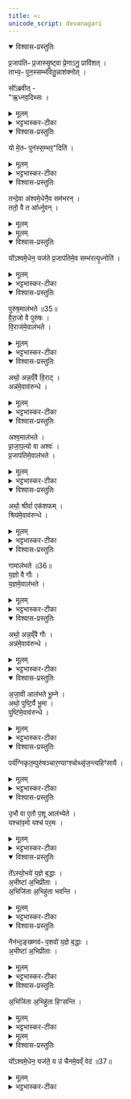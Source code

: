 ```yaml
---
title: ०८
unicode_script: devanagari
---
```


<details open><summary>विश्वास-प्रस्तुतिः</summary>

प्र॒जाप॑तिᳶ प्र॒जास्सृ॒ष्ट्वा प्रे॒णाऽनु॒ प्रावि॑शत् ।  
ताभ्य॒ᳶ पुन॒स्सम्भ॑वितु॒न्नाश॑क्नोत् ।  

सो᳚ऽब्रवीत् -  
"ऋ॒ध्नव॒दिथ्सः ।  
</details>

<details><summary>मूलम्</summary>

प्र॒जाप॑तिᳶ प्र॒जास्सृ॒ष्ट्वा प्रे॒णाऽनु॒ प्रावि॑शत् ।  
ताभ्य॒ᳶ पुन॒स्सम्भ॑वितु॒न्नाश॑क्नोत् ।  

सो᳚ऽब्रवीत् -  
"ऋ॒ध्नव॒दिथ्सः ।  
</details>

<details><summary>भट्टभास्कर-टीका</summary>

1प्रजापतिः प्रजास्सृष्टेत्यादि ॥ प्रेणा प्रेम्णा । छान्दसो वर्णलोपः । प्रजासु क्षिप्तस्यात्मीयेन रूपेण संहत्यावस्थानं संभवः पृथक्त्वं, तत्कर्तुमशक्तोऽब्रवीत् ऋध्नवदिति ।  
</details>

<details open><summary>विश्वास-प्रस्तुतिः</summary>

यो मे॒तᳶ पुन॑स्स॒म्भर॒"दिति॑ ।  
</details>

<details><summary>मूलम्</summary>

यो मे॒तᳶ पुन॑स्स॒म्भर॒"दिति॑ ।  
</details>

<details><summary>भट्टभास्कर-टीका</summary>

ऋध्नुयादेव सः यो मा इतः प्रजाभ्यः संभरत् संभरेत् । भृञोलेट् । एकत्र संभृतं कुर्यात् ।  
</details>

<details open><summary>विश्वास-प्रस्तुतिः</summary>

तन्दे॒वा अ॑श्वमे॒धेनै॒व सम॑भरन् ।  
ततो॒ वै त आ᳚र्ध्नुवन् ।  
</details>

<details><summary>मूलम्</summary>

तन्दे॒वा अ॑श्वमे॒धेनै॒व सम॑भरन् ।  
ततो॒ वै त आ᳚र्ध्नुवन् ।  
</details>


<details><summary>मूलम्</summary>

यो᳚ऽश्वमे॒धेन॒ यज॑ते ।  
प्र॒जाप॑तिमे॒व सम्भ॑रत्यृ॒ध्नोति॑ ।  
</details>

<details open><summary>विश्वास-प्रस्तुतिः</summary>

यो᳚ऽश्वमे॒धेन॒ यज॑ते प्र॒जाप॑तिमे॒व सम्भ॑रत्यृ॒ध्नोति॑ ।  
</details>

<details><summary>मूलम्</summary>

यो᳚ऽश्वमे॒धेन॒ यज॑ते प्र॒जाप॑तिमे॒व सम्भ॑रत्यृ॒ध्नोति॑ ।  
</details>

<details><summary>भट्टभास्कर-टीका</summary>

तमित्यादि गतम् ॥
</details>

<details open><summary>विश्वास-प्रस्तुतिः</summary>

पुरु॑ष॒माल॑भते ॥35॥  
वै॒रा॒जो वै पुरु॑षः ।  
वि॒राज॑मे॒वाल॑भते ।  
</details>

<details><summary>मूलम्</summary>

पुरु॑ष॒माल॑भते ॥35॥  
वै॒रा॒जो वै पुरु॑षः ।  
वि॒राज॑मे॒वाल॑भते ।  
</details>

<details><summary>भट्टभास्कर-टीका</summary>

2पुरुषमालभत इत्यादि ॥ जातिनिर्देशोऽयं, यदुक्तं 'वैराजी पुरुषी' इति । वैराजः पुरुषः विराजः प्रजापतेः अपत्यत्वात् । तस्मात् विराडेव आलब्धो भवति ।  
</details>

<details open><summary>विश्वास-प्रस्तुतिः</summary>

अथो॒ अन्न॒व्ँवै वि॒राट् ।  
अन्न॑मे॒वाव॑रुन्धे ।  
</details>

<details><summary>मूलम्</summary>

अथो॒ अन्न॒व्ँवै वि॒राट् ।  
अन्न॑मे॒वाव॑रुन्धे ।  
</details>

<details><summary>भट्टभास्कर-टीका</summary>

अपि च विराजोऽन्नत्वात् अन्नं लब्धं भवति ॥
</details>

<details open><summary>विश्वास-प्रस्तुतिः</summary>

अश्व॒माल॑भते ।  
प्रा॒जा॒प॒त्यो वा अश्वः॑ ।  
प्र॒जाप॑तिमे॒वाल॑भते ।  
</details>

<details><summary>मूलम्</summary>

अश्व॒माल॑भते ।  
प्रा॒जा॒प॒त्यो वा अश्वः॑ ।  
प्र॒जाप॑तिमे॒वाल॑भते ।  
</details>

<details><summary>भट्टभास्कर-टीका</summary>

3अश्वमिति ॥ अश्वस्य प्रजापतेरक्षिपरिणामत्वात् प्रजापतिरेवालब्धो भवति ।  
</details>

<details open><summary>विश्वास-प्रस्तुतिः</summary>

अथो॒ श्रीर्वा एक॑शफम् ।  
श्रिय॑मे॒वाव॑रुन्धे ।  
</details>

<details><summary>मूलम्</summary>

अथो॒ श्रीर्वा एक॑शफम् ।  
श्रिय॑मे॒वाव॑रुन्धे ।  
</details>

<details><summary>भट्टभास्कर-टीका</summary>

अपि च - श्रीमत्सम्बन्धित्वेन वा एकशफपशूनां श्रीत्वात् श्रीः आलब्धा भवति । जातिनिर्देशवस्त्वभिप्रायेण नपुंसकत्वम् ॥
</details>

<details open><summary>विश्वास-प्रस्तुतिः</summary>

गामाल॑भते ॥36॥  
य॒ज्ञो वै गौः ।  
य॒ज्ञमे॒वाल॑भते ।  
</details>

<details><summary>मूलम्</summary>

गामाल॑भते ॥36॥  
य॒ज्ञो वै गौः ।  
य॒ज्ञमे॒वाल॑भते ।  
</details>

<details><summary>भट्टभास्कर-टीका</summary>

4गामिति ॥ अभिमतप्रदत्वेन पावनत्वेन वा यज्ञ एव गौः तस्मात् यज्ञ एवालब्धो भवति ।  
</details>

<details open><summary>विश्वास-प्रस्तुतिः</summary>

अथो॒ अन्न॒व्ँवै गौः ।  
अन्न॑मे॒वाव॑रुन्धे ।  
</details>

<details><summary>मूलम्</summary>

अथो॒ अन्न॒व्ँवै गौः ।  
अन्न॑मे॒वाव॑रुन्धे ।  
</details>

<details><summary>भट्टभास्कर-टीका</summary>

अपि च अदनीयानां क्षीरादीनां हेतुत्वात् अन्नमेव गौः तस्मात् अन्नं लब्धं भवति ॥
</details>

<details open><summary>विश्वास-प्रस्तुतिः</summary>

अ॒जा॒वी आल॑भते भू॒म्ने ।  
अथो॒ पुष्टि॒र्वै भू॒मा ।  
पुष्टि॑मे॒वाव॑रुन्धे ।  
</details>

<details><summary>मूलम्</summary>

अ॒जा॒वी आल॑भते भू॒म्ने ।  
अथो॒ पुष्टि॒र्वै भू॒मा ।  
पुष्टि॑मे॒वाव॑रुन्धे ।  
</details>

<details><summary>भट्टभास्कर-टीका</summary>

5अजावी इति ॥ भूमा बहुत्वं वृद्धिः 'बहोर्लोपो भू च बहोः' ॥
</details>

<details open><summary>विश्वास-प्रस्तुतिः</summary>

पर्य॑ग्निकृत॒म्पुरु॑षञ्चार॒ण्याꣳश्चोथ्सृ॑ज॒न्त्यहिꣳ॑सायै ।  
</details>

<details><summary>मूलम्</summary>

पर्य॑ग्निकृत॒म्पुरु॑षञ्चार॒ण्याꣳश्चोथ्सृ॑ज॒न्त्यहिꣳ॑सायै ।  
</details>

<details><summary>भट्टभास्कर-टीका</summary>

पर्यग्निकृतमित्यादि । गतम् ॥
</details>

<details open><summary>विश्वास-प्रस्तुतिः</summary>

उ॒भौ वा ए॒तौ प॒शू आल॑भ्येते ।  
यश्चा॑व॒मो यश्च॑ पर॒मः ।  
</details>

<details><summary>मूलम्</summary>

उ॒भौ वा ए॒तौ प॒शू आल॑भ्येते ।  
यश्चा॑व॒मो यश्च॑ पर॒मः ।  
</details>

<details><summary>भट्टभास्कर-टीका</summary>

6उभौ वा इति ॥ अवमः पुरुषादि परमः विराडादिः
</details>

<details open><summary>विश्वास-प्रस्तुतिः</summary>

ते᳚ऽस्यो॒भये॑ य॒ज्ञे ब॒द्धाः ।  
अ॒भीष्टा॑ अ॒भिप्री॑ताः ।  
अ॒भिजि॑ता अ॒भिहु॑ता भवन्ति ।  
</details>

<details><summary>मूलम्</summary>

ते᳚ऽस्यो॒भये॑ य॒ज्ञे ब॒द्धाः ।  
अ॒भीष्टा॑ अ॒भिप्री॑ताः ।  
अ॒भिजि॑ता अ॒भिहु॑ता भवन्ति ।  
</details>

<details><summary>भट्टभास्कर-टीका</summary>

ते उभये पशवः अस्य यज्ञे बद्धाः नियुक्ताः पर्यग्निकृतोत्सर्गविनियोगमात्रेण अभीष्टाः आभिमुख्येन प्राप्ताः । इष गतौ । अभिप्रीताः आभिमुख्येन प्रीताः अभिजिताः वशीकृताः अभिहुताः अग्नौ परिहुता एव भवन्ति ।  
</details>

<details open><summary>विश्वास-प्रस्तुतिः</summary>

नैन॑न्द॒ङ्ख्ष्णव॑ᳶ प॒शवो॑ य॒ज्ञे ब॒द्धाः ।  
अ॒भीष्टा॑ अ॒भिप्री॑ताः ।  
</details>

<details><summary>मूलम्</summary>

नैन॑न्द॒ङ्ख्ष्णव॑ᳶ प॒शवो॑ य॒ज्ञे ब॒द्धाः ।  
अ॒भीष्टा॑ अ॒भिप्री॑ताः ।  
</details>

<details><summary>भट्टभास्कर-टीका</summary>

ये पुनः अस्य यज्ञे बद्धाः दंक्ष्णवः दंशनशीलाः हिंस्राः पशवः 'दंशेश्च' इति कसुन्प्रत्ययः । अत्र दखषटणान् +++(दक्षण्वान् इति स्यात् )+++प्रातिशाख्यविद आहुः ।  
</details>

<details open><summary>विश्वास-प्रस्तुतिः</summary>

अ॒भिजि॑ता अ॒भिहु॑ता हिꣳसन्ति ।  
</details>

<details><summary>मूलम्</summary>

अ॒भिजि॑ता अ॒भिहु॑ता हिꣳसन्ति ।  
</details>

<details><summary>भट्टभास्कर-टीका</summary>

अथ तेऽप्यभीष्टादिगुणा भवन्तो नैव हिंसन्ति ।  
</details>


<details><summary>मूलम्</summary>

यो᳚ऽश्वमे॒धेन॒ यज॑ते ।  
य उ॑ चैनमे॒वव्ँ वेद॑ ॥37॥   
</details>

<details open><summary>विश्वास-प्रस्तुतिः</summary>

यो᳚ऽश्वमे॒धेन॒ यज॑ते॒ य उ॑ चैनमे॒वव्ँ वेद॑ ॥37॥  
</details>

<details><summary>मूलम्</summary>

यो᳚ऽश्वमे॒धेन॒ यज॑ते॒ य उ॑ चैनमे॒वव्ँ वेद॑ ॥37॥  
</details>

<details><summary>भट्टभास्कर-टीका</summary>

कम्? योऽश्वमेधेन यजते । यश्चैनमश्वमेधं एवंप्रभावं वेदैव न त्वनेन यजते तावुभावपि न हिंसन्ति ॥  

इति तृतीये नवमे अष्टमोऽनुवाकः ॥  

</details>

